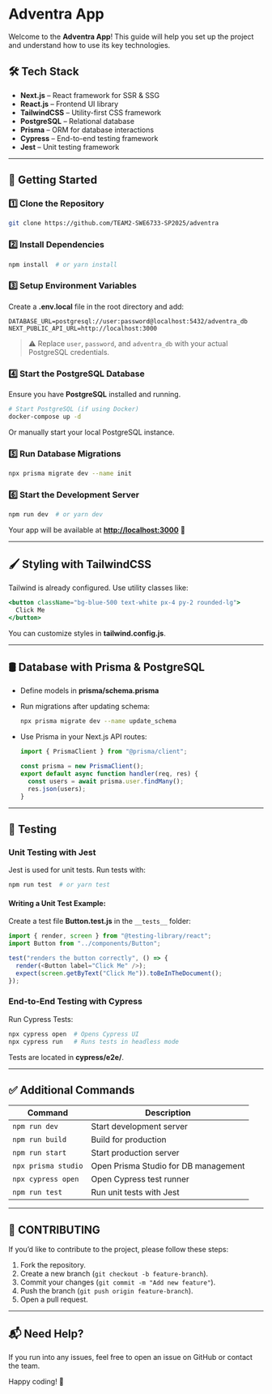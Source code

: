 # Adventra App

Welcome to the **Adventra App**! This guide will help you set up the project and understand how to use its key technologies.

## 🛠 Tech Stack

- **Next.js** – React framework for SSR & SSG
- **React.js** – Frontend UI library
- **TailwindCSS** – Utility-first CSS framework
- **PostgreSQL** – Relational database
- **Prisma** – ORM for database interactions
- **Cypress** – End-to-end testing framework
- **Jest** – Unit testing framework

---

## 🚀 Getting Started

### 1️⃣ Clone the Repository

```sh
git clone https://github.com/TEAM2-SWE6733-SP2025/adventra
```

### 2️⃣ Install Dependencies

```sh
npm install  # or yarn install
```

### 3️⃣ Setup Environment Variables

Create a **.env.local** file in the root directory and add:

```env
DATABASE_URL=postgresql://user:password@localhost:5432/adventra_db
NEXT_PUBLIC_API_URL=http://localhost:3000
```

> ⚠️ Replace `user`, `password`, and `adventra_db` with your actual PostgreSQL credentials.

### 4️⃣ Start the PostgreSQL Database

Ensure you have **PostgreSQL** installed and running.

```sh
# Start PostgreSQL (if using Docker)
docker-compose up -d
```

Or manually start your local PostgreSQL instance.

### 5️⃣ Run Database Migrations

```sh
npx prisma migrate dev --name init
```

### 6️⃣ Start the Development Server

```sh
npm run dev  # or yarn dev
```

Your app will be available at **[http://localhost:3000](http://localhost:3000)** 🚀

---

## 🖌 Styling with TailwindCSS

Tailwind is already configured. Use utility classes like:

```jsx
<button className="bg-blue-500 text-white px-4 py-2 rounded-lg">
  Click Me
</button>
```

You can customize styles in **tailwind.config.js**.

---

## 🛢 Database with Prisma & PostgreSQL

- Define models in **prisma/schema.prisma**
- Run migrations after updating schema:
  ```sh
  npx prisma migrate dev --name update_schema
  ```
- Use Prisma in your Next.js API routes:

  ```js
  import { PrismaClient } from "@prisma/client";

  const prisma = new PrismaClient();
  export default async function handler(req, res) {
    const users = await prisma.user.findMany();
    res.json(users);
  }
  ```

---

## 🧪 Testing

### Unit Testing with Jest

Jest is used for unit tests. Run tests with:

```sh
npm run test  # or yarn test
```

#### Writing a Unit Test Example:

Create a test file **Button.test.js** in the `__tests__` folder:

```js
import { render, screen } from "@testing-library/react";
import Button from "../components/Button";

test("renders the button correctly", () => {
  render(<Button label="Click Me" />);
  expect(screen.getByText("Click Me")).toBeInTheDocument();
});
```

### End-to-End Testing with Cypress

Run Cypress Tests:

```sh
npx cypress open  # Opens Cypress UI
npx cypress run   # Runs tests in headless mode
```

Tests are located in **cypress/e2e/**.

---

## ✅ Additional Commands

| Command             | Description                          |
| ------------------- | ------------------------------------ |
| `npm run dev`       | Start development server             |
| `npm run build`     | Build for production                 |
| `npm run start`     | Start production server              |
| `npx prisma studio` | Open Prisma Studio for DB management |
| `npx cypress open`  | Open Cypress test runner             |
| `npm run test`      | Run unit tests with Jest             |

---

## 📜 CONTRIBUTING

If you’d like to contribute to the project, please follow these steps:

1. Fork the repository.
2. Create a new branch (`git checkout -b feature-branch`).
3. Commit your changes (`git commit -m "Add new feature"`).
4. Push the branch (`git push origin feature-branch`).
5. Open a pull request.

---

## 📬 Need Help?

If you run into any issues, feel free to open an issue on GitHub or contact the team.

Happy coding! 🎉
